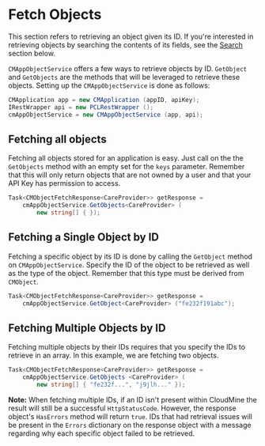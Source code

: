# Fetch Objects

This section refers to retrieving an object given its ID. If you're interested in retrieving objects by searching the contents of its fields, see the [Search](#search-for-objects) section below.

`CMAppObjectService` offers a few ways to retrieve objects by ID. `GetObject` and `GetObjects` are the methods that will be leveraged to retrieve these objects. Setting up the `CMAppObjectService` is done as follows:

```csharp
CMApplication app = new CMApplication (appID, apiKey);
IRestWrapper api = new PCLRestWrapper ();
cmAppObjectService = new CMAppObjectService (app, api);
```

## Fetching all objects

Fetching all objects stored for an application is easy. Just call on the the `GetObjects` method with an empty set for the `keys` parameter. Remember that this will only return objects that are not owned by a user and that your API Key has permission to access.

```csharp
Task<CMObjectFetchResponse<CareProvider>> getResponse = 
	cmAppObjectService.GetObjects<CareProvider> (
		new string[] { });
```

## Fetching a Single Object by ID

Fetching a specific object by its ID is done by calling the `GetObject` method on `CMAppObjectService`. Specify the ID of the object to be retrieved as well as the type of the object. Remember that this type must be derived from `CMObject`.

```csharp
Task<CMObjectFetchResponse<CareProvider>> getResponse = 
	cmAppObjectService.GetObject<CareProvider> ("fe232f191abc");
```

## Fetching Multiple Objects by ID

Fetching multiple objects by their IDs requires that you specify the IDs to retrieve in an array. In this example, we are fetching two objects.

```csharp
Task<CMObjectFetchResponse<CareProvider>> getResponse = 
	cmAppObjectService.GetObjects <CareProvider> (
		new string[] { "fe232f...", "j9jlh..." });
```

**Note:** When fetching multiple IDs, if an ID isn't present within CloudMine the result will still be a successful `HttpStatusCode`. However, the response object's `HasErrors` method will return `true`. IDs that had retrieval issues will be present in the `Errors` dictionary on the response object with a message regarding why each specific object failed to be retrieved.
